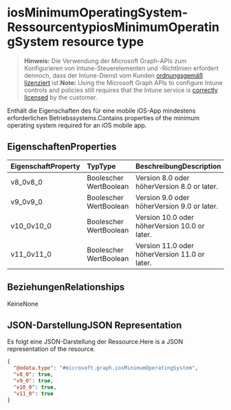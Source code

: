 # <a name="iosminimumoperatingsystem-resource-type"></a><span data-ttu-id="d6d81-101">iosMinimumOperatingSystem-Ressourcentyp</span><span class="sxs-lookup"><span data-stu-id="d6d81-101">iosMinimumOperatingSystem resource type</span></span>

> <span data-ttu-id="d6d81-102">**Hinweis:** Die Verwendung der Microsoft Graph-APIs zum Konfigurieren von Intune-Steuerelementen und -Richtlinien erfordert dennoch, dass der Intune-Dienst vom Kunden [ordnungsgemäß lizenziert](https://go.microsoft.com/fwlink/?linkid=839381) ist.</span><span class="sxs-lookup"><span data-stu-id="d6d81-102">**Note:** Using the Microsoft Graph APIs to configure Intune controls and policies still requires that the Intune service is [correctly licensed](https://go.microsoft.com/fwlink/?linkid=839381) by the customer.</span></span>

<span data-ttu-id="d6d81-103">Enthält die Eigenschaften des für eine mobile iOS-App mindestens erforderlichen Betriebssystems.</span><span class="sxs-lookup"><span data-stu-id="d6d81-103">Contains properties of the minimum operating system required for an iOS mobile app.</span></span>
## <a name="properties"></a><span data-ttu-id="d6d81-104">Eigenschaften</span><span class="sxs-lookup"><span data-stu-id="d6d81-104">Properties</span></span>
|<span data-ttu-id="d6d81-105">Eigenschaft</span><span class="sxs-lookup"><span data-stu-id="d6d81-105">Property</span></span>|<span data-ttu-id="d6d81-106">Typ</span><span class="sxs-lookup"><span data-stu-id="d6d81-106">Type</span></span>|<span data-ttu-id="d6d81-107">Beschreibung</span><span class="sxs-lookup"><span data-stu-id="d6d81-107">Description</span></span>|
|:---|:---|:---|
|<span data-ttu-id="d6d81-108">v8_0</span><span class="sxs-lookup"><span data-stu-id="d6d81-108">v8_0</span></span>|<span data-ttu-id="d6d81-109">Boolescher Wert</span><span class="sxs-lookup"><span data-stu-id="d6d81-109">Boolean</span></span>|<span data-ttu-id="d6d81-110">Version 8.0 oder höher</span><span class="sxs-lookup"><span data-stu-id="d6d81-110">Version 8.0 or later.</span></span>|
|<span data-ttu-id="d6d81-111">v9_0</span><span class="sxs-lookup"><span data-stu-id="d6d81-111">v9_0</span></span>|<span data-ttu-id="d6d81-112">Boolescher Wert</span><span class="sxs-lookup"><span data-stu-id="d6d81-112">Boolean</span></span>|<span data-ttu-id="d6d81-113">Version 9.0 oder höher</span><span class="sxs-lookup"><span data-stu-id="d6d81-113">Version 9.0 or later.</span></span>|
|<span data-ttu-id="d6d81-114">v10_0</span><span class="sxs-lookup"><span data-stu-id="d6d81-114">v10_0</span></span>|<span data-ttu-id="d6d81-115">Boolescher Wert</span><span class="sxs-lookup"><span data-stu-id="d6d81-115">Boolean</span></span>|<span data-ttu-id="d6d81-116">Version 10.0 oder höher</span><span class="sxs-lookup"><span data-stu-id="d6d81-116">Version 10.0 or later.</span></span>|
|<span data-ttu-id="d6d81-117">v11_0</span><span class="sxs-lookup"><span data-stu-id="d6d81-117">v11_0</span></span>|<span data-ttu-id="d6d81-118">Boolescher Wert</span><span class="sxs-lookup"><span data-stu-id="d6d81-118">Boolean</span></span>|<span data-ttu-id="d6d81-119">Version 11.0 oder höher</span><span class="sxs-lookup"><span data-stu-id="d6d81-119">Version 11.0 or later.</span></span>|

## <a name="relationships"></a><span data-ttu-id="d6d81-120">Beziehungen</span><span class="sxs-lookup"><span data-stu-id="d6d81-120">Relationships</span></span>
<span data-ttu-id="d6d81-121">Keine</span><span class="sxs-lookup"><span data-stu-id="d6d81-121">None</span></span>
## <a name="json-representation"></a><span data-ttu-id="d6d81-122">JSON-Darstellung</span><span class="sxs-lookup"><span data-stu-id="d6d81-122">JSON Representation</span></span>
<span data-ttu-id="d6d81-123">Es folgt eine JSON-Darstellung der Ressource.</span><span class="sxs-lookup"><span data-stu-id="d6d81-123">Here is a JSON representation of the resource.</span></span>
<!--{
  "blockType": "resource",
  "@odata.type": "microsoft.graph.iosMinimumOperatingSystem"
}-->
``` json
{
  "@odata.type": "#microsoft.graph.iosMinimumOperatingSystem",
  "v8_0": true,
  "v9_0": true,
  "v10_0": true,
  "v11_0": true
}
```



